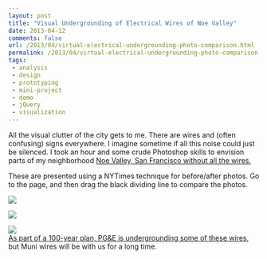 ```yaml
---
layout: post
title: "Visual Undergrounding of Electrical Wires of Noe Valley"
date: 2013-04-12
comments: false
url: /2013/04/virtual-electrical-undergrounding-photo-comparison.html
permalink: /2013/04/virtual-electrical-undergrounding-photo-comparison.html
tags:
 - analysis
 - design
 - prototyping
 - mini-project
 - demo
 - jQuery
 - visualization
---
```


All the visual clutter of the city gets to me. There are wires and (often confusing) signs everywhere. I imagine sometime if all this noise could just be silenced. I took an hour and some crude Photoshop skills to envision parts of my neighborhood [Noe Valley, San Francisco without all the wires.](http://ndpsoftware.com/virtual-underground.php)   
  
These are presented using a NYTimes technique for before/after photos. Go to the page, and then drag the black dividing line to compare the photos.  
  
 [![](http://3.bp.blogspot.com/-WR6d3B9dxoE/UWieohiDU7I/AAAAAAAAB8M/EQiTar_bPH8/s320/Screen+Shot+2013-04-12+at+4.53.23+PM.png)](http://ndpsoftware.com/virtual-underground.php)  
  
 [![](http://4.bp.blogspot.com/-NTrE7L976ME/UWidQdA6GEI/AAAAAAAAB74/0OGf-LNx26Q/s320/Screen+Shot+2013-04-12+at+4.44.47+PM.png)](http://ndpsoftware.com/virtual-underground.php)   
  
[![](http://2.bp.blogspot.com/-YHVCS-cPeIw/UWieSo5DxiI/AAAAAAAAB8E/zVwdaeGFGPk/s320/Screen+Shot+2013-04-12+at+4.51.22+PM.png)](http://ndpsoftware.com/virtual-underground.php)   
[As part of a 100-year plan, PG&E is undergrounding some of these wires](http://www.noevalleyvoice.com/1998/June/wires.html), but Muni wires will be with us for a long time.

